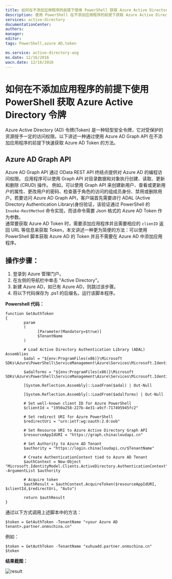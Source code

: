 ```yaml
---
title: 如何在不添加应用程序的前提下使用 PowerShell 获取 Azure Active Directory 令牌
description: 使用 PowerShell 在不添加应用程序的前提下获取 Azure Active Directory 令牌
services: active-directory
documentationCenter: 
authors: 
manager: 
editor: 
tags: PowerShell,azure AD,token

ms.service: active-directory-aog
ms.date: 12/16/2016
wacn.date: 12/16/2016
---
```


# 如何在不添加应用程序的前提下使用 PowerShell 获取 Azure Active Directory 令牌

Azure Active Directory (AD) 令牌(Token) 是一种轻型安全令牌，它对受保护的资源授予一定的访问权限。以下讲述一种通过使用 Azure AD Graph API 在不添加应用程序的前提下快速获取 Azure AD Token 的方法。

## Azure AD Graph API 

Azure AD Graph API 通过 OData REST API 终结点提供对 Azure AD 的编程访问权限。 应用程序可以使用 Graph API 对目录数据和对象执行创建、读取、更新和删除 (CRUD) 操作。 例如，可以使用 Graph API 来创建新用户、查看或更新用户的属性、更改用户的密码、检查基于角色的访问的组成员身份、禁用或删除用户。若要访问 Azure AD Graph API，客户端首先需要进行 ADAL (Active Directory Authentication Library)身份验证，该验证通过 PowerShell 的 `Invoke-RestMethod` 命令实现，而该命令需要 Json 格式的 Azure AD Token 作为参数。  
通常要获取 Azure AD Token 时，需要添加应用程序并且需要相应的 `clienID` 返回 URL 等信息来获取 Token，本文讲述一种更为简便的方法：可以使用 PowerShell 脚本获取 Azure AD 的 Token 并且不需要在 Azure AD 中添加应用程序。

## 操作步骤：
1. 登录到 Azure 管理门户。
2. 在左侧的导航栏中单击 "Active Directory"。
3. 新建 Azure AD，如已有 Azure AD，则跳过该步骤。
4. 将以下代码保存为 .ps1 的后缀名，运行该脚本程序。  

**Powershell 代码：**  

    function GetAuthToken
    {
            param
            (
                  [Parameter(Mandatory=$true)]
                  $TenantName
            )
        
            # Load Active Directory Authentication Library (ADAL) Assemblies
            $adal = "${env:ProgramFiles(x86)}\Microsoft SDKs\Azure\PowerShell\ServiceManagement\Azure\Services\Microsoft.IdentityModel.Clients.ActiveDirectory.dll"
        
            $adalforms = "${env:ProgramFiles(x86)}\Microsoft SDKs\Azure\PowerShell\ServiceManagement\Azure\Services\Microsoft.IdentityModel.Clients.ActiveDirectory.WindowsForms.dll"
        
            [System.Reflection.Assembly]::LoadFrom($adal) | Out-Null
        
            [System.Reflection.Assembly]::LoadFrom($adalforms) | Out-Null
        
            # Set well-known client ID for Azure PowerShell
            $clientId = "1950a258-227b-4e31-a9cf-717495945fc2" 
        
            # Set redirect URI for Azure PowerShell
            $redirectUri = "urn:ietf:wg:oauth:2.0:oob"
        
            # Set Resource URI to Azure Active Directory Graph API
            $resourceAppIdURI = "https://graph.chinacloudapi.cn"
        
            # Set Authority to Azure AD Tenant
            $authority = "https://login.chinacloudapi.cn/$TenantName"
        
            # Create AuthenticationContext tied to Azure AD Tenant
            $authContext = New-Object "Microsoft.IdentityModel.Clients.ActiveDirectory.AuthenticationContext" -ArgumentList $authority
        
            # Acquire token
            $authResult = $authContext.AcquireToken($resourceAppIdURI, $clientId,$redirectUri, "Auto")
        
            return $authResult
    }

通过以下方式调用上述脚本中的方法：

    $token = GetAuthToken -TenantName "<your Azure AD tenant>.partner.onmschina.cn"

例如：

    $token = GetAuthToken -TenantName "xuhuadd.partner.onmschina.cn"  
    $token 

**结果截图：**  

![result](./media/aog-active-directory-powershell-query-token/result.png)

